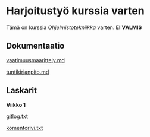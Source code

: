 # Harjoitustyö kurssia varten

Tämä on kurssia *Ohjelmistotekniikka* varten. **EI VALMIS**

## Dokumentaatio

[vaatimuusmaarittely.md](https://github.com/T-Marenk/ot-harjoitustyo/blob/main/dokumentaatio/vaatimusmaarittely.md)

[tuntikirjanpito.md](https://github.com/T-Marenk/ot-harjoitustyo/blob/main/dokumentaatio/tuntikirjapito.md)

## Laskarit

**Viikko 1**

[gitlog.txt](https://github.com/T-Marenk/ot-harjoitustyo/blob/main/laskarit/viikko1/gitlog.txt)

[komentorivi.txt](https://github.com/T-Marenk/ot-harjoitustyo/blob/main/laskarit/viikko1/komentorivi.txt)
